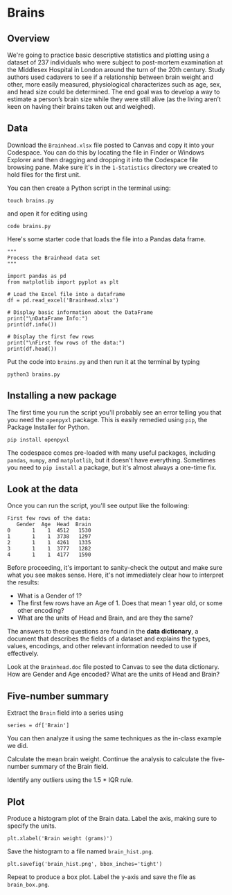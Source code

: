 # Brains

## Overview

We're going to practice basic descriptive statistics and plotting using a dataset of 237 individuals who were subject to post-mortem examination at the Middlesex Hospital in London around the turn of the 20th century. Study authors used cadavers to see if a relationship between brain weight and other, more easily measured, physiological characterizes such as age, sex, and head size could be determined. The end goal was to develop a way to estimate a person’s brain size while they were still alive (as the living aren’t keen on having their brains taken out and weighed).

## Data

Download the `Brainhead.xlsx` file posted to Canvas and copy it into your Codespace. You can do this by locating the file in Finder or Windows Explorer and then dragging and dropping it into the Codespace file browsing pane. Make sure it's in the `1-Statistics` directory we created to hold files for the first unit.

You can then create a Python script in the terminal using:
```
touch brains.py
```
and open it for editing using
```
code brains.py
```

Here's some starter code that loads the file into a Pandas data frame.
```
"""
Process the Brainhead data set
"""

import pandas as pd
from matplotlib import pyplot as plt

# Load the Excel file into a dataframe
df = pd.read_excel('Brainhead.xlsx')

# Display basic information about the DataFrame
print("\nDataFrame Info:")
print(df.info())

# Display the first few rows
print("\nFirst few rows of the data:")
print(df.head())
```
Put the code into `brains.py` and then run it at the terminal by typing
```
python3 brains.py
```

## Installing a new package

The first time you run the script you'll probably see an error telling you that you need the `openpyxl` package. This is easily remedied using `pip`, the Package Installer for Python.
```
pip install openpyxl
```

The codespace comes pre-loaded with many useful packages, including `pandas`, `numpy`, and `matplotlib`, but it doesn't have everything. Sometimes you need to `pip install` a package, but it's almost always a one-time fix.

## Look at the data

Once you can run the script, you'll see output like the following:
```
First few rows of the data:
   Gender  Age  Head  Brain
0       1    1  4512   1530
1       1    1  3738   1297
2       1    1  4261   1335
3       1    1  3777   1282
4       1    1  4177   1590
```

Before proceeding, it's important to sanity-check the output and make sure what you see makes sense. Here, it's not immediately clear how to interpret the results:

- What is a Gender of 1?
- The first few rows have an Age of 1. Does that mean 1 year old, or some other encoding?
- What are the units of Head and Brain, and are they the same?

The answers to these questions are found in the **data dictionary**, a document that describes the fields of a dataset and explains the types, values, encodings, and other relevant information needed to use if effectively.

Look at the `Brainhead.doc` file posted to Canvas to see the data dictionary. How are Gender and Age encoded? What are the units of Head and Brain?

##  Five-number summary

Extract the `Brain` field into a series using
```
series = df['Brain']
```
You can then analyze it using the same techniques as the in-class example we did.

Calculate the mean brain weight. Continue the analysis to calculate the five-number summary of the Brain field.

Identify any outliers using the 1.5 * IQR rule.


## Plot

Produce a histogram plot of the Brain data. Label the axis, making sure to specify the units.
```
plt.xlabel('Brain weight (grams)')
```
Save the histogram to a file named `brain_hist.png`.
```
plt.savefig('brain_hist.png', bbox_inches='tight')
```

Repeat to produce a box plot. Label the y-axis and save the file as `brain_box.png`.
